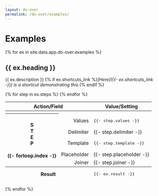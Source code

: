 ```yaml
---
layout: do-over
permalink: /do-over/examples/
---
```


# Examples

{% for ex in site.data.app.do-over.examples %}

## {{ ex.heading }}

{{ ex.description }} {% if ex.shortcuts_link %}_[Here]({{- ex.shortcuts_link -}}) is a shortcut demonstrating this._{% endif %}

<table>
  <thead>
    <tr>
      <th colspan="2">Action/Field</th>
      <th>Value/Setting</th>
    </tr>
  </thead>
  {% for step in ex.steps %}
  <tbody>
    <tr>
      <th colspan="3"></th>
    </tr>
    <tr>
      <th rowspan="5">S<br>T<br>E<br>P<br><br>{{- forloop.index -}}</th>
      <td style="text-align: right">Values</td>
      <td><pre>{{- step.values -}}</pre></td>
    </tr>
    <tr>
      <td style="text-align: right">Delimiter</td>
      <td>{{- step.delimiter -}}</td>
    </tr>
    <tr>
      <td style="text-align: right">Template</td>
      <td><pre>{{- step.template -}}</pre></td>
    </tr>
    <tr>
      <td style="text-align: right">Placeholder</td>
      <td>{{- step.placeholder -}}</td>
    </tr>
    <tr>
      <td style="text-align: right">Joiner</td>
      <td>{{- step.joiner -}}</td>
    </tr>
  </tbody>
  {% endfor %}
  <tfoot>
    <tr><th colspan="2">Result</th><td><pre>{{- ex.result -}}</pre></td></tr>
  </tfoot>
</table>

{% endfor %}
